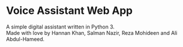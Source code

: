 # Voice Assistant Web App
A simple digital assistant written in Python 3.\
Made with love by Hannan Khan, Salman Nazir, Reza Mohideen and Ali Abdul-Hameed.
